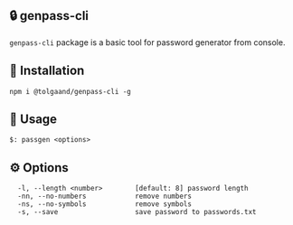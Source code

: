 ## 🔒 genpass-cli 
`genpass-cli` package is a basic tool for password generator from console.

## 🚀 Installation
```sh-session
npm i @tolgaand/genpass-cli -g
```

## 🔧 Usage
```sh-session
$: passgen <options>
```

## ⚙️ Options
```
  -l, --length <number>        [default: 8] password length
  -nn, --no-numbers            remove numbers
  -ns, --no-symbols            remove symbols
  -s, --save                   save password to passwords.txt
```







